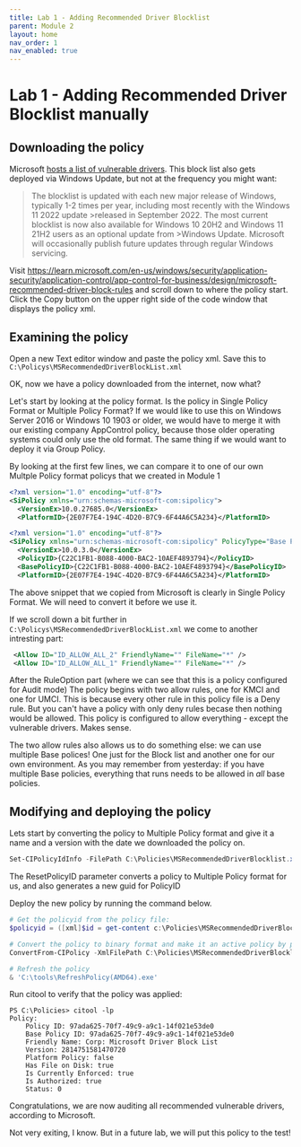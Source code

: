 ```yaml
---
title: Lab 1 - Adding Recommended Driver Blocklist
parent: Module 2
layout: home
nav_order: 1
nav_enabled: true
---
```


# Lab 1 - Adding Recommended Driver Blocklist manually


## Downloading the policy

Microsoft [hosts a list of vulnerable drivers](https://learn.microsoft.com/en-us/windows/security/application-security/application-control/app-control-for-business/design/microsoft-recommended-driver-block-rules). This block list also gets deployed via Windows Update, but not at the frequency you might want:

>The blocklist is updated with each new major release of Windows, typically 1-2 times per year, including most recently with the Windows 11 2022 update >released in September 2022. The most current blocklist is now also available for Windows 10 20H2 and Windows 11 21H2 users as an optional update from >Windows Update. Microsoft will occasionally publish future updates through regular Windows servicing.

Visit https://learn.microsoft.com/en-us/windows/security/application-security/application-control/app-control-for-business/design/microsoft-recommended-driver-block-rules and scroll down to where the policy start. Click the Copy button on the upper right side of the code window that displays the policy xml.
 
## Examining the policy

Open a new Text editor window and paste the policy xml. Save this to `C:\Policys\MSRecommendedDriverBlockList.xml`

OK, now we have a policy downloaded from the internet, now what?

Let's start by looking at the policy format. Is the policy in Single Policy Format or Multiple Policy Format? If we would like to use this on Windows Server 2016 or Windows 10 1903 or older, we would have to merge it with our existing company AppControl policy, because those older operating systems could only use the old format. The same thing if we would want to deploy it via Group Policy.

By looking at the first few lines, we can compare it to one of our own Multple Policy format policys that we created in Module 1


```xml
<?xml version="1.0" encoding="utf-8"?>
<SiPolicy xmlns="urn:schemas-microsoft-com:sipolicy">
  <VersionEx>10.0.27685.0</VersionEx>
  <PlatformID>{2E07F7E4-194C-4D20-B7C9-6F44A6C5A234}</PlatformID>
```

```xml
<?xml version="1.0" encoding="utf-8"?>
<SiPolicy xmlns="urn:schemas-microsoft-com:sipolicy" PolicyType="Base Policy">
  <VersionEx>10.0.3.0</VersionEx>
  <PolicyID>{C22C1FB1-B088-4000-BAC2-10AEF4893794}</PolicyID>
  <BasePolicyID>{C22C1FB1-B088-4000-BAC2-10AEF4893794}</BasePolicyID>
  <PlatformID>{2E07F7E4-194C-4D20-B7C9-6F44A6C5A234}</PlatformID>
```

The above snippet that we copied from Microsoft is clearly in Single Policy Format. We will need to convert it before we use it.

If we scroll down a bit further in `C:\Policys\MSRecommendedDriverBlockList.xml` we come to another intresting part:

```xml
 <Allow ID="ID_ALLOW_ALL_2" FriendlyName="" FileName="*" />
 <Allow ID="ID_ALLOW_ALL_1" FriendlyName="" FileName="*" />
```

After the RuleOption part (where we can see that this is a policy configured for Audit mode) The policy begins with two allow rules, one for KMCI and one for UMCI. This is because every other rule in this policy file is a Deny rule. But you can't have a policy with only deny rules becase then nothing would be allowed. This policy is configured to allow everything - except the vulnerable drivers. Makes sense.

The two allow rules also allows us to do something else: we can use multiple Base polices! One just for the Block list and another one for our own environment. As you may remember from yesterday: if you have multiple Base policies, everything that runs needs to be allowed in _all_ base policies.


## Modifying and deploying the policy

Lets start by converting the policy to Multiple Policy format and give it a name and a version with the date we downloaded the policy on.

```powershell
Set-CIPolicyIdInfo -FilePath C:\Policies\MSRecommendedDriverBlocklist.xml -PolicyName "Custom: Microsoft Driver Block List" -PolicyId "20241016" -ResetPolicyID
```
The ResetPolicyID parameter converts a policy to Multiple Policy format for us, and also generates a new guid for PolicyID

Deploy the new policy by running the command below.
```powershell
# Get the policyid from the policy file:
$policyid = ([xml]$id = get-content c:\Policies\MSRecommendedDriverBlocklist.xml).SiPolicy.PolicyID

# Convert the policy to binary format and make it an active policy by putting it in the right folder
ConvertFrom-CIPolicy -XmlFilePath C:\Policies\MSRecommendedDriverBlocklist.xml -BinaryFilePath C:\Windows\System32\CodeIntegrity\CiPolicies\Active\$policyid.cip

# Refresh the policy
& 'C:\tools\RefreshPolicy(AMD64).exe'

```

Run citool to verify that the policy was applied:
```
PS C:\Policies> citool -lp
Policy:
    Policy ID: 97ada625-70f7-49c9-a9c1-14f021e53de0
    Base Policy ID: 97ada625-70f7-49c9-a9c1-14f021e53de0
    Friendly Name: Corp: Microsoft Driver Block List
    Version: 2814751581470720
    Platform Policy: false
    Has File on Disk: true
    Is Currently Enforced: true
    Is Authorized: true
    Status: 0
```


Congratulations, we are now auditing all recommended vulnerable drivers, according to Microsoft.

Not very exiting, I know. But in a future lab, we will put this policy to the test!